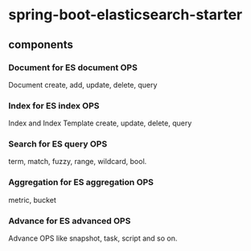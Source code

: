 # spring-boot-elasticsearch-starter

## components

###  Document for ES document OPS
Document create, add, update, delete, query

###  Index for ES index OPS
Index and Index Template create, update, delete, query

### Search for ES query OPS
term, match, fuzzy, range, wildcard, bool.

### Aggregation  for ES aggregation OPS
metric, bucket

### Advance for ES advanced OPS
Advance OPS like snapshot, task, script and so on.
